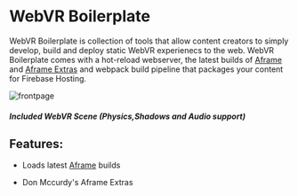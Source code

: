 # WebVR Boilerplate

WebVR Boilerplate is collection of tools that allow content creators to simply develop, build and deploy static WebVR experienecs to the web. WebVR Boilerplate comes with a hot-reload webserver, the latest builds of [Aframe](https://github.com/aframevr/aframe/) and [Aframe Extras](https://github.com/donmccurdy/aframe-extras/) and webpack build pipeline that packages your content for Firebase Hosting.

![frontpage](https://user-images.githubusercontent.com/1003196/29487874-39d7f72e-84ce-11e7-8e53-95c122a49f6e.png)
#### _Included WebVR Scene (Physics,Shadows and Audio support)_

## Features:
* Loads latest [Aframe](https://github.com/aframevr/aframe/) builds
+ Don Mccurdy's Aframe Extras 
